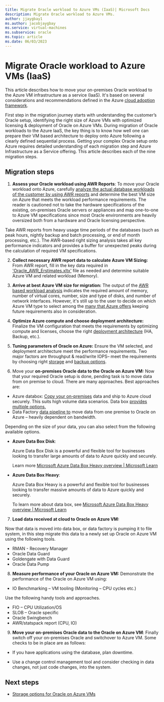 ```yaml
---
title: Migrate Oracle workload to Azure VMs (IaaS)| Microsoft Docs
description: Migrate Oracle workload to Azure VMs. 
author: jjaygbay1
ms.author: jacobjaygbay
ms.service: virtual-machines
ms.subservice: oracle
ms.topic: article
ms.date: 06/03/2023
---
```

# Migrate Oracle workload to Azure VMs (IaaS) 

This article describes how to move your on-premises Oracle workload to the Azure VM infrastructure as a service (IaaS). It's based on several considerations and recommendations defined in the Azure [cloud adoption framework](/azure/cloud-adoption-framework/adopt/cloud-adoption).

First step in the migration journey starts with understanding the customer’s Oracle setup, identifying the right size of Azure VMs with optimized licensing & deployment of Oracle on Azure VMs. During migration of Oracle workloads to the Azure IaaS, the key thing is to know how well one can prepare their VM based architecture to deploy onto Azure following a clearly defined sequential process. Getting your complex Oracle setup onto Azure requires detailed understanding of each migration step and Azure Infrastructure as a Service offering. This article describes each of the nine migration steps.

## Migration steps

1. **Assess your Oracle workload using AWR Reports**: To move your Oracle workload onto Azure, carefully [analyze the actual database workloads of the customer by using AWR reports](https://github.com/Azure/Oracle-Workloads-for-Azure/tree/main/az-oracle-sizing) and determine the best VM size on Azure that meets the workload performance requirements.  The reader is cautioned not to take the hardware specifications of the existing, on-premises Oracle servers or appliances and map one-to-one to Azure VM specifications since most Oracle environments are heavily oversized both from a hardware and Oracle licensing perspective. 

Take AWR reports from heavy usage time periods of the databases (such as peak hours, nightly backup and batch processing, or end of month processing, etc.). The AWR-based right sizing analysis takes all key performance indicators and provides a buffer for unexpected peaks during the calculation of required VM specifications.  

2. **Collect necessary AWR report data to calculate Azure VM Sizing:** From AWR report, fill in the key data required in ['Oracle_AWR_Erstimates.xltx'](https://techcommunity.microsoft.com/t5/data-architecture-blog/estimate-tool-for-sizing-oracle-workloads-to-azure-iaas-vms/ba-p/1427183) file as needed and determine suitable Azure VM and related workload (Memory).

3. **Arrive at best Azure VM size for migration:** The output of the [AWR based workload analysis](https://techcommunity.microsoft.com/t5/data-architecture-blog/using-oracle-awr-and-infra-info-to-give-customers-complete/ba-p/3361648) indicates the required amount of memory, number of virtual cores, number, size and type of disks, and number of network interfaces. However, it's still up to the user to decide on which Azure VM type to select among the [many that Azure offers](https://azure.microsoft.com/pricing/details/virtual-machines/series/) keeping future requirements also in consideration.

4. **Optimize Azure compute and choose deployment** **architecture:** Finalize the VM configuration that meets the requirements by optimizing compute and licenses, choose the right [deployment architecture](/azure/virtual-machines/workloads/oracle/oracle-reference-architecture) (HA, Backup, etc.).

5. **Tuning parameters of Oracle on Azure:** Ensure the VM selected, and deployment architecture meet the performance requirements. Two major factors are throughput & read/write IOPS– meet the requirements by choosing right [storage](oracle-storage.md) and [backup options](oracle-database-backup-strategies.md).

6. Move your **on-premises Oracle data to the Oracle on Azure VM:** Now that your required Oracle setup is done, pending task is to move data from on premise to cloud. There are many approaches. Best approaches are:

- Azure databox: [Copy your on-premises](/training/modules/move-data-with-azure-data-box/3-how-azure-data-box-family-works) data and ship to Azure cloud securely. This suits high volume data scenarios. Data box [provides multiple options.](https://azure.microsoft.com/products/databox/data)
- Data Factory [data pipeline to](/azure/data-factory/connector-oracle?tabs=data-factory) move data from one premise to Oracle on Azure – heavily dependent on bandwidth.

Depending on the size of your data, you can also select from the following available options. 

- **Azure Data Box Disk**:

  Azure Data Box Disk is a powerful and flexible tool for businesses looking to transfer large amounts of data to Azure quickly and securely. 

  Learn more [Microsoft Azure Data Box Heavy overview | Microsoft Learn](/azure/databox/data-box-heavy-overview)

- **Azure Data Box Heavy**: 

  Azure Data Box Heavy is a powerful and flexible tool for businesses looking to transfer massive amounts of data to Azure quickly and securely. 

  To learn more about data box, see [Microsoft Azure Data Box Heavy overview | Microsoft Learn](/azure/databox/data-box-heavy-overview)

 7. **Load data received at cloud to Oracle on Azure VM:**

Now that data is moved into data box, or data factory is pumping it to file system, in this step migrate this data to a newly set up Oracle on Azure VM using the following tools. 

- RMAN - Recovery Manager
- Oracle Data Guard 
- Goldengate with Data Guard
- Oracle Data Pump

8. **Measure performance of your Oracle on Azure VM:** Demonstrate the performance of the Oracle on Azure VM using:

- IO Benchmarking – VM tooling (Monitoring – CPU cycles etc.)

Use the following handy tools and approaches.

- FIO – CPU Utilization/OS
- SLOB – Oracle specific
- Oracle Swingbench
- AWR/statspack report (CPU, IO)

9. **Move your on-premises Oracle data to the Oracle on Azure VM**: Finally switch off your on-premises Oracle and switchover to Azure VM. Some checks to be in place are as follows:

- If you have applications using the database, plan downtime. 

- Use a change control management tool and consider checking in data changes, not just code changes, into the system. 

## Next steps
- [Storage options for Oracle on Azure VMs](oracle-storage.md)
